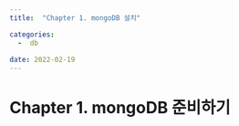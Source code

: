 ```yaml
---
title:  "Chapter 1. mongoDB 설치" 

categories:
  -  db
  
date: 2022-02-19 
---
```


# Chapter 1. mongoDB 준비하기

